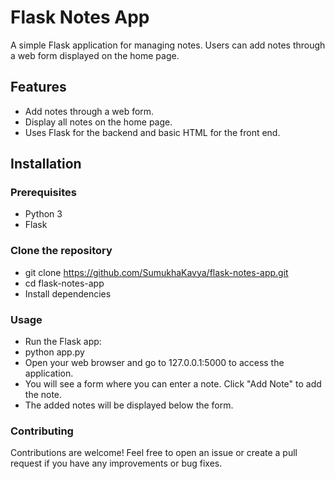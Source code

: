 # Flask Notes App

A simple Flask application for managing notes. Users can add notes through a web form displayed on the home page.

## Features

- Add notes through a web form.
- Display all notes on the home page.
- Uses Flask for the backend and basic HTML for the front end.

## Installation

### Prerequisites

- Python 3
- Flask

### Clone the repository

- git clone https://github.com/SumukhaKavya/flask-notes-app.git
- cd flask-notes-app
- Install dependencies
  
### Usage

- Run the Flask app:
- python app.py
- Open your web browser and go to 127.0.0.1:5000 to access the application.
- You will see a form where you can enter a note. Click "Add Note" to add the note.
- The added notes will be displayed below the form.

### Contributing

Contributions are welcome! Feel free to open an issue or create a pull request if you have any improvements or bug fixes.
